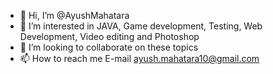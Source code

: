 - 👋 Hi, I’m @AyushMahatara
- 👀 I’m interested in JAVA, Game development, Testing, Web Development, Video editing and Photoshop
- 💞️ I’m looking to collaborate on these topics
- 📫 How to reach me E-mail ayush.mahatara10@gmail.com

<!---
AyushMahatara/AyushMahatara is a ✨ special ✨ repository because its `README.md` (this file) appears on your GitHub profile.
You can click the Preview link to take a look at your changes.
--->
